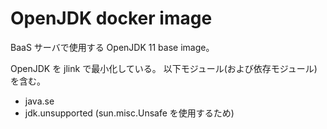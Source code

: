 OpenJDK docker image
====================

BaaS サーバで使用する OpenJDK 11 base image。

OpenJDK を jlink で最小化している。
以下モジュール(および依存モジュール)を含む。

* java.se
* jdk.unsupported (sun.misc.Unsafe を使用するため)
